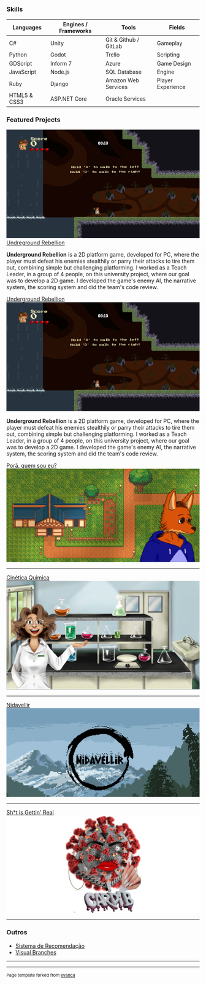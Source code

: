 ### Skills

| **Languages**      | **Engines / Frameworks**         | **Tools**                            | **Fields**         |
|--------------------|----------------------------------|--------------------------------------|--------------------|
| C#                 | Unity                            | Git & Github / GitLab                | Gameplay           |
| Python             | Godot                            | Trello                               | Scripting          |
| GDScript           | Inform 7                         | Azure                                | Game Design        |
| JavaScript         | Node.js                          | SQL Database                         | Engine             |
| Ruby               | Django                           | Amazon Web Services                  | Player Experience  |
| HTML5 & CSS3       | ASP.NET Core                     | Oracle Services                      |                    |

### Featured Projects

<div class="game-item">
    <a href="https://plbc.itch.io/underground-rebellion">
      <img src="images/underground_rebellion.png?raw=true">
    </a>
    <div class="game-text">
      <a href="https://plbc.itch.io/underground-rebellion">Undreground Rebellion</a>
      <p>
        <b>Underground Rebellion</b> is a 2D platform game, developed for PC, where the player must defeat his enemies stealthily or parry their attacks to tire them out, combining simple but challenging platforming. I worked as a Teach Leader, in a group of 4 people, on this university project, where our goal was to develop a 2D game. I developed the game's enemy AI, the narrative system, the scoring system and did the team's code review.
      </p>
    </div>
  </div>

[Underground Rebellion](https://plbc.itch.io/underground-rebellion)
<a href="https://plbc.itch.io/underground-rebellion">
  <img src="images/underground_rebellion.png?raw=true"/>
</a>
<p> <b>Underground Rebellion</b> is a 2D platform game, developed for PC, where the player must defeat his enemies stealthily or parry their attacks to tire them out, combining simple but challenging platforming. I worked as a Teach Leader, in a group of 4 people, on this university project, where our goal was to develop a 2D game. I developed the game's enemy AI, the narrative system, the scoring system and did the team's code review.</p>

[Porã, quem sou eu?](https://swehtam.itch.io/pora)
<a href="https://swehtam.itch.io/pora">
  <img src="images/porã.png?raw=true"/>
</a>

---
[Cinética Quimica](https://swehtam.itch.io/cinetica-quimica)
<a href="https://swehtam.itch.io/cinetica-quimica">
  <img src="images/cinetica_quimica.png?raw=true"/>
</a>

---
[Nidavellir](https://orion-games.itch.io/nidavellir)
<a href="https://orion-games.itch.io/nidavellir">
  <img src="images/nidavellir.png?raw=true"/>
</a>

---
[Sh*t is Gettin' Real](https://swehtam.itch.io/sht-is-getting-real)
<a href="https://swehtam.itch.io/sht-is-getting-real">
  <img src="images/SIGReal.jpg?raw=true"/>
</a>

---

### Outros

- [Sistema de Recomendação](https://github.com/Swehtam/recommendationSystem)
- [Visual Branches](https://github.com/Skalnark/VisualBranches)

---




---
<p style="font-size:11px">Page template forked from <a href="https://github.com/evanca/quick-portfolio">evanca</a></p>
<!-- Remove above link if you don't want to attibute -->
